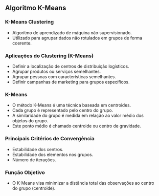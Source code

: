 ## Algoritmo K-Means

### K-Means Clustering

- Algoritmo de aprendizado de máquina não supervisionado.
- Utilizado para agrupar dados não rotulados em grupos de forma coerente.

### Aplicações do Clustering (K-Means)

- Definir a localização de centros de distribuição logísticos.
- Agrupar produtos ou serviços semelhantes.
- Agrupar pessoas com características semelhantes.
- Definir campanhas de marketing para grupos específicos.

### K-Means

- O método K-Means é uma técnica baseada em centroides.
- Cada grupo é representado pelo centro do grupo.
- A similaridade do grupo é medida em relação ao valor médio dos objetos do grupo.
- Este ponto médio é chamado centroide ou centro de gravidade.

### Principais Critérios de Convergência

- Estabilidade dos centros.
- Estabilidade dos elementos nos grupos.
- Número de iterações.

### Função Objetivo

- O K-Means visa minimizar a distância total das observações ao centro do grupo (centroide).
